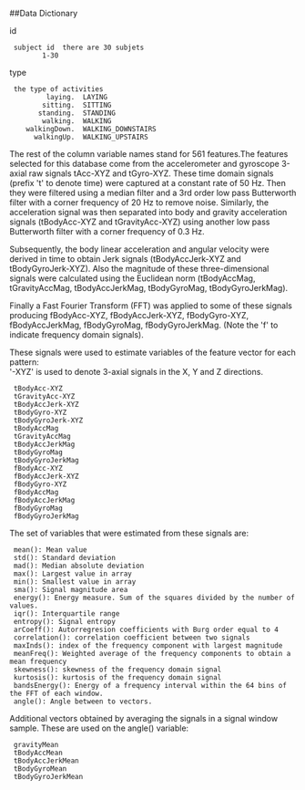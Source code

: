 ##Data Dictionary

id 

     subject id  there are 30 subjets
            1-30
type

     the type of activities
             laying.  LAYING
            sitting.  SITTING
           standing.  STANDING
            walking.  WALKING
        walkingDown.  WALKING_DOWNSTAIRS
          walkingUp.  WALKING_UPSTAIRS
            
The rest of the column variable names stand for 561 features.The features selected for this database come from the accelerometer and gyroscope 3-axial raw signals tAcc-XYZ and tGyro-XYZ. These time domain signals (prefix 't' to denote time) were captured at a constant rate of 50 Hz. Then they were filtered using a median filter and a 3rd order low pass Butterworth filter with a corner frequency of 20 Hz to remove noise. Similarly, the acceleration signal was then separated into body and gravity acceleration signals (tBodyAcc-XYZ and tGravityAcc-XYZ) using another low pass Butterworth filter with a corner frequency of 0.3 Hz. 

Subsequently, the body linear acceleration and angular velocity were derived in time to obtain Jerk signals (tBodyAccJerk-XYZ and tBodyGyroJerk-XYZ). Also the magnitude of these three-dimensional signals were calculated using the Euclidean norm (tBodyAccMag, tGravityAccMag, tBodyAccJerkMag, tBodyGyroMag, tBodyGyroJerkMag). 

Finally a Fast Fourier Transform (FFT) was applied to some of these signals producing fBodyAcc-XYZ, fBodyAccJerk-XYZ, fBodyGyro-XYZ, fBodyAccJerkMag, fBodyGyroMag, fBodyGyroJerkMag. (Note the 'f' to indicate frequency domain signals). 

These signals were used to estimate variables of the feature vector for each pattern:  
'-XYZ' is used to denote 3-axial signals in the X, Y and Z directions.

     tBodyAcc-XYZ
     tGravityAcc-XYZ
     tBodyAccJerk-XYZ
     tBodyGyro-XYZ
     tBodyGyroJerk-XYZ
     tBodyAccMag
     tGravityAccMag
     tBodyAccJerkMag
     tBodyGyroMag
     tBodyGyroJerkMag
     fBodyAcc-XYZ
     fBodyAccJerk-XYZ
     fBodyGyro-XYZ
     fBodyAccMag
     fBodyAccJerkMag
     fBodyGyroMag
     fBodyGyroJerkMag
The set of variables that were estimated from these signals are: 

     mean(): Mean value
     std(): Standard deviation
     mad(): Median absolute deviation 
     max(): Largest value in array
     min(): Smallest value in array
     sma(): Signal magnitude area
     energy(): Energy measure. Sum of the squares divided by the number of values. 
     iqr(): Interquartile range 
     entropy(): Signal entropy
     arCoeff(): Autorregresion coefficients with Burg order equal to 4
     correlation(): correlation coefficient between two signals
     maxInds(): index of the frequency component with largest magnitude
     meanFreq(): Weighted average of the frequency components to obtain a mean frequency
     skewness(): skewness of the frequency domain signal 
     kurtosis(): kurtosis of the frequency domain signal 
     bandsEnergy(): Energy of a frequency interval within the 64 bins of the FFT of each window.
     angle(): Angle between to vectors.


Additional vectors obtained by averaging the signals in a signal window sample. These are used on the angle() variable:

     gravityMean
     tBodyAccMean
     tBodyAccJerkMean
     tBodyGyroMean
     tBodyGyroJerkMean
